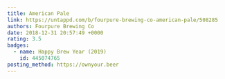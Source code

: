 ```yaml
---
title: American Pale
link: https://untappd.com/b/fourpure-brewing-co-american-pale/508285
authors: Fourpure Brewing Co
date: 2018-12-31 20:57:49 +0000
rating: 3.5
badges:
  - name: Happy Brew Year (2019)
    id: 445074765
posting_method: https://ownyour.beer
---
```

